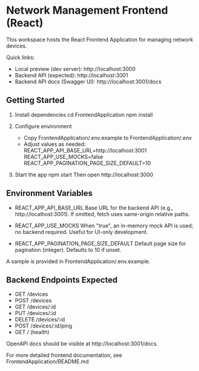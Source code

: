# Network Management Frontend (React)

This workspace hosts the React Frontend Application for managing network devices.

Quick links:
- Local preview (dev server): http://localhost:3000
- Backend API (expected): http://localhost:3001
- Backend API docs (Swagger UI): http://localhost:3001/docs

## Getting Started

1) Install dependencies
   cd FrontendApplication
   npm install

2) Configure environment
   - Copy FrontendApplication/.env.example to FrontendApplication/.env
   - Adjust values as needed:
     REACT_APP_API_BASE_URL=http://localhost:3001
     REACT_APP_USE_MOCKS=false
     REACT_APP_PAGINATION_PAGE_SIZE_DEFAULT=10

3) Start the app
   npm start
   Then open http://localhost:3000

## Environment Variables

- REACT_APP_API_BASE_URL
  Base URL for the backend API (e.g., http://localhost:3001). If omitted, fetch uses same-origin relative paths.

- REACT_APP_USE_MOCKS
  When "true", an in-memory mock API is used; no backend required. Useful for UI-only development.

- REACT_APP_PAGINATION_PAGE_SIZE_DEFAULT
  Default page size for pagination (integer). Defaults to 10 if unset.

A sample is provided in FrontendApplication/.env.example.

## Backend Endpoints Expected

- GET /devices
- POST /devices
- GET /devices/:id
- PUT /devices/:id
- DELETE /devices/:id
- POST /devices/:id/ping
- GET / (health)

OpenAPI docs should be visible at http://localhost:3001/docs.

For more detailed frontend documentation, see FrontendApplication/README.md